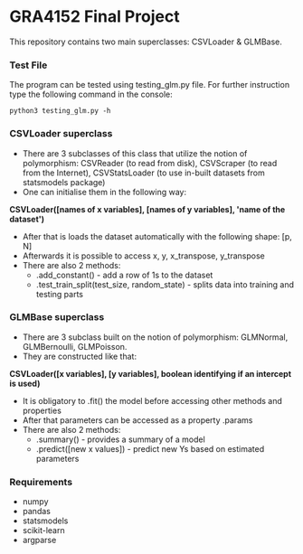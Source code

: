 # GRA4152 Final Project

This repository contains two main superclasses: CSVLoader & GLMBase.

### Test File

The program can be tested using testing_glm.py file. For further instruction type the following command in the console:

```python3 testing_glm.py -h```

### CSVLoader superclass

- There are 3 subclasses of this class that utilize the notion of polymorphism: CSVReader (to read from disk), CSVScraper (to read from the Internet), CSVStatsLoader (to use in-built datasets from statsmodels package)
- One can initialise them in the following way:

**CSVLoader([names of x variables], [names of y variables], 'name of the dataset')**

- After that is loads the dataset automatically with the following shape: [p, N]
- Afterwards it is possible to access x, y, x_transpose, y_transpose
- There are also 2 methods:
    * .add_constant() - add a row of 1s to the dataset
    * .test_train_split(test_size, random_state) - splits data into training and testing parts

### GLMBase superclass

- There are 3 subclass built on the notion of polymorphism: GLMNormal, GLMBernoulli, GLMPoisson.
- They are constructed like that:

**CSVLoader([x variables], [y variables], boolean identifying if an intercept is used)**

- It is obligatory to .fit() the model before accessing other methods and properties
- After that parameters can be accessed as a property .params
- There are also 2 methods:
    * .summary() - provides a summary of a model
    * .predict([new x values]) - predict new Ys based on estimated parameters

### Requirements
- numpy
- pandas
- statsmodels
- scikit-learn
- argparse
